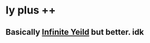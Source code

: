 # Iy plus ++

## Basically [Infinite Yeild](https://raw.githubusercontent.com/EdgeIY/infiniteyield/master/source) but better. idk
